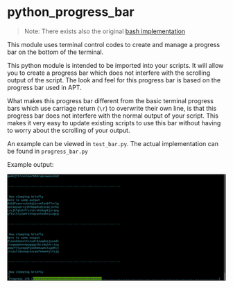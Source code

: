 # python_progress_bar

> Note: There exists also the original [bash implementation](https://github.com/pollev/bash_progress_bar)

This module uses terminal control codes to create and manage a progress bar on the bottom of the terminal.

This python module is intended to be imported into your scripts. It will allow you to create a progress bar which does not interfere with the scrolling output of the script. The look and feel for this progress bar is based on the progress bar used in APT.

What makes this progress bar different from the basic terminal progress bars which use carriage return (`\r`) to overwrite their own line, is that this progress bar does not interfere with the normal output of your script. This makes it very easy to update existing scripts to use this bar without having to worry about the scrolling of your output.

An example can be viewed in `test_bar.py`. The actual implementation can be found in `progress_bar.py`

Example output:

![](example.gif)
